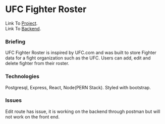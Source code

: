 # UFC Fighter Roster

Link To [Project](https://lustrous-llama-feec1b.netlify.app/).\
Link To [Backend](https://github.com/NYCMAT/CapstoneBack).


### Briefing

UFC Fighter Roster is inspired by UFC.com and was built to store Fighter data for a fight organization such as the UFC. Users can add, edit and delete fighter from their roster. 

### Technologies 

Postgresql, Express, React, Node(PERN Stack). Styled with bootstrap. 

### Issues
Edit route has issue, it is working on the backend through postman but will not work on the front end. 


